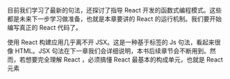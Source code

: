 目前我们学习了最新的句法，还探讨了指导 React 开发的函数式编程模式。这些都是未来下一步学习做准备，也就是本章要讲的 React 的运行机制。我们要开始编写真正的 React 代码了。

使用 React 构建应用几乎离不开 JSX。这是一种基于标签的 Js 句法，看起来很像 HTML。JSX 句法在下一章我们会详细说明，本书后续章节会不断用到。然而，若想要完全理解 React ，必须搞懂 React 最基本的构成单元，也就是 React 元素